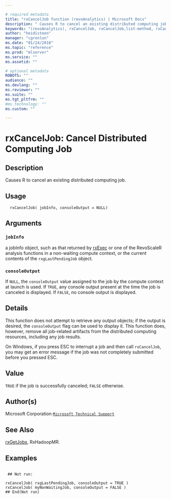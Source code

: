 ```yaml
--- 

# required metadata 
title: "rxCancelJob function (revoAnalytics) | Microsoft Docs" 
description: " Causes R to cancel an existing distributed computing job. " 
keywords: "(revoAnalytics), rxCancelJob, rxCancelJob,list-method, rxCancelJob,RxDistributedJob-method, rxCancelJob,RxDistributedHadoopMRJob-method, rxCancelJob,RxDistributedSqlServerJob-method, rxCancelJob,RxDistributedTeradataJob-method, rxCancelJob,ANY-method, IO" 
author: "heidisteen" 
manager: "cgronlun" 
ms.date: "01/24/2018" 
ms.topic: "reference" 
ms.prod: "mlserver" 
ms.service: "" 
ms.assetid: "" 

# optional metadata 
ROBOTS: "" 
audience: "" 
ms.devlang: "" 
ms.reviewer: "" 
ms.suite: "" 
ms.tgt_pltfrm: "" 
#ms.technology: "" 
ms.custom: "" 

--- 
```










 # rxCancelJob:  Cancel Distributed Computing Job  
 ## Description

Causes R to cancel an existing distributed computing job.



 ## Usage

```   
  rxCancelJob( jobInfo, consoleOutput = NULL)

```


 ## Arguments



 ### `jobInfo`
 a jobInfo object, such as that returned by [rxExec](rxExec.md) or one of the  RevoScaleR analysis functions in a non-waiting compute context, or the current contents of the `rxgLastPendingJob` object. 


 ### `consoleOutput`
 If `NULL`, the `consoleOutput` value assigned to  the job by the compute context at launch is used.  If `TRUE`, any console output present at the time the job is canceled is displayed.  If `FALSE`, no console output  is displayed. 



 ## Details

This function does not attempt to retrieve any output objects; if the output is desired,
the `consoleOutput` flag can be used to display it. This function does, however,
remove all job-related artifacts from the distributed computing resources, including
any job results.

On Windows, if you press ESC to interrupt a job and then call `rxCancelJob`, you
may get an error message if the job was not completely submitted before you pressed ESC.


 ## Value

`TRUE` if the job is successfully canceled; `FALSE` otherwise.

 ## Author(s)

Microsoft Corporation [`Microsoft Technical Support`](https://go.microsoft.com/fwlink/?LinkID=698556&clcid=0x409)



 ## See Also

[rxGetJobs](rxGetJobs.md),
RxHadoopMR.

 ## Examples

 ```

  ## Not run:

rxCancelJob( rxgLastPendingJob, consoleOutput = TRUE )
rxCancelJob( myNonWaitingJob, consoleOutput = FALSE )
 ## End(Not run) 
```


